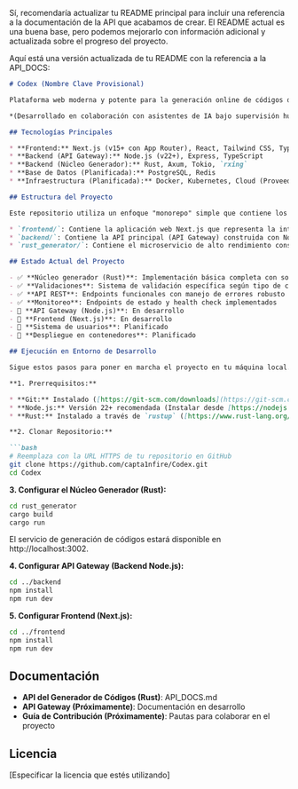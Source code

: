Sí, recomendaría actualizar tu README principal para incluir una referencia a la documentación de la API que acabamos de crear. El README actual es una buena base, pero podemos mejorarlo con información adicional y actualizada sobre el progreso del proyecto.

Aquí está una versión actualizada de tu README con la referencia a la API_DOCS:

```markdown
# Codex (Nombre Clave Provisional)

Plataforma web moderna y potente para la generación online de códigos de barras y QR. Enfocada en rendimiento, experiencia de usuario superior, flexibilidad y escalabilidad.

*(Desarrollado en colaboración con asistentes de IA bajo supervisión humana).*

## Tecnologías Principales

* **Frontend:** Next.js (v15+ con App Router), React, Tailwind CSS, TypeScript
* **Backend (API Gateway):** Node.js (v22+), Express, TypeScript
* **Backend (Núcleo Generador):** Rust, Axum, Tokio, `rxing`
* **Base de Datos (Planificada):** PostgreSQL, Redis
* **Infraestructura (Planificada):** Docker, Kubernetes, Cloud (Proveedor TBD)

## Estructura del Proyecto

Este repositorio utiliza un enfoque "monorepo" simple que contiene los diferentes servicios/aplicaciones:

* `frontend/`: Contiene la aplicación web Next.js que representa la interfaz de usuario con la que interactúan los usuarios finales.
* `backend/`: Contiene la API principal (API Gateway) construida con Node.js y Express. Maneja las peticiones del frontend, la lógica de negocio general (futuros usuarios/planes) y se comunica con el núcleo de generación en Rust.
* `rust_generator/`: Contiene el microservicio de alto rendimiento construido con Rust y Axum. Es el responsable exclusivo de generar los códigos de barras/QR usando la librería `rxing`. [Ver documentación de la API](rust_generator/API_DOCS.md).

## Estado Actual del Proyecto

- ✅ **Núcleo generador (Rust)**: Implementación básica completa con soporte para múltiples tipos de códigos
- ✅ **Validaciones**: Sistema de validación específica según tipo de código
- ✅ **API REST**: Endpoints funcionales con manejo de errores robusto
- ✅ **Monitoreo**: Endpoints de estado y health check implementados
- 🔄 **API Gateway (Node.js)**: En desarrollo
- 🔄 **Frontend (Next.js)**: En desarrollo
- 📅 **Sistema de usuarios**: Planificado
- 📅 **Despliegue en contenedores**: Planificado

## Ejecución en Entorno de Desarrollo

Sigue estos pasos para poner en marcha el proyecto en tu máquina local.

**1. Prerrequisitos:**

* **Git:** Instalado ([https://git-scm.com/downloads](https://git-scm.com/downloads))
* **Node.js:** Versión 22+ recomendada (Instalar desde [https://nodejs.org/](https://nodejs.org/) o usando NVM / nvm-windows).
* **Rust:** Instalado a través de `rustup` ([https://www.rust-lang.org/tools/install](https://www.rust-lang.org/tools/install)).

**2. Clonar Repositorio:**

```bash
# Reemplaza con la URL HTTPS de tu repositorio en GitHub
git clone https://github.com/capta1nfire/Codex.git
cd Codex
```

**3. Configurar el Núcleo Generador (Rust):**

```bash
cd rust_generator
cargo build
cargo run
```

El servicio de generación de códigos estará disponible en http://localhost:3002.

**4. Configurar API Gateway (Backend Node.js):**

```bash
cd ../backend
npm install
npm run dev
```

**5. Configurar Frontend (Next.js):**

```bash
cd ../frontend
npm install
npm run dev
```

## Documentación

* **API del Generador de Códigos (Rust)**: API_DOCS.md
* **API Gateway (Próximamente)**: Documentación en desarrollo
* **Guía de Contribución (Próximamente)**: Pautas para colaborar en el proyecto

## Licencia

[Especificar la licencia que estés utilizando]
